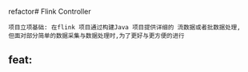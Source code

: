 refactor# Flink Controller

    项目立项基础: 在flink 项目通过构建Java 项目提供详细的 流数据或者批数据处理,
    但面对部分简单的数据采集与数据处理时,为了更好与更方便的进行

## feat: 

